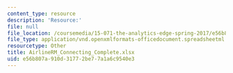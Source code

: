 ```yaml
---
content_type: resource
description: 'Resource:'
file: null
file_location: /coursemedia/15-071-the-analytics-edge-spring-2017/e56b807a910d31772be77a1a6c9540e3_AirlineRM_Connecting_Complete.xlsx
file_type: application/vnd.openxmlformats-officedocument.spreadsheetml.sheet
resourcetype: Other
title: AirlineRM_Connecting_Complete.xlsx
uid: e56b807a-910d-3177-2be7-7a1a6c9540e3
---
```

